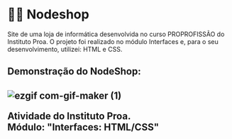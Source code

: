 # 👩‍💻 Nodeshop
Site de uma loja de informática desenvolvida no curso PROPROFISSÃO do Instituto Proa.
O projeto foi realizado no módulo Interfaces e, para o seu desenvolvimento, utilizei: HTML e CSS.

<h2> Demonstração do NodeShop: <h2>

![ezgif com-gif-maker (1)](https://user-images.githubusercontent.com/93364960/162600901-111a8940-884b-438d-af19-0e27e65d3ddc.gif)

Atividade do Instituto Proa. <br>
Módulo: "Interfaces: HTML/CSS"
